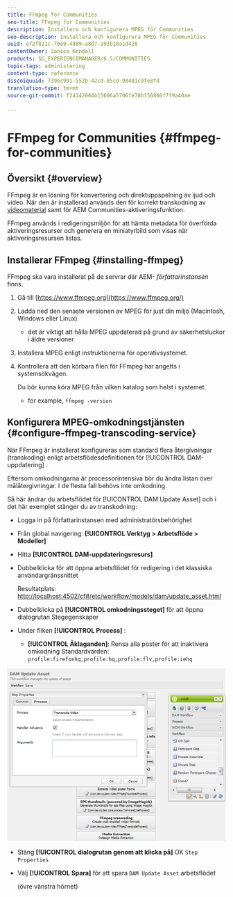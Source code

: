 ```yaml
---
title: FFmpeg for Communities
seo-title: FFmpeg for Communities
description: Installera och konfigurera MPEG för Communities
seo-description: Installera och konfigurera MPEG för Communities
uuid: ef2f821c-70e9-4889-a8d7-a93b10a1d428
contentOwner: Janice Kendall
products: SG_EXPERIENCEMANAGER/6.5/COMMUNITIES
topic-tags: administering
content-type: reference
discoiquuid: 739ec991-552b-42cd-85cd-984d1c9fe8fd
translation-type: tm+mt
source-git-commit: f24142064b15606a5706fe78bf56866f7f9a40ae

---
```



# FFmpeg for Communities {#ffmpeg-for-communities}

## Översikt {#overview}

FFmpeg är en lösning för konvertering och direktuppspelning av ljud och video. När den är installerad används den för korrekt transkodning av [videomaterial](../../help/sites-authoring/default-components-foundation.md#video) samt för AEM Communities-aktiveringsfunktion.

FFmpeg används i redigeringsmiljön för att hämta metadata för överförda aktiveringsresurser och generera en miniatyrbild som visas när aktiveringsresursen listas.

## Installerar FFmpeg {#installing-ffmpeg}

FFmpeg ska vara installerat på de servrar där AEM- *författarinstansen* finns.

1. Gå till [https://www.ffmpeg.org](https://www.ffmpeg.org/)
1. Ladda ned den senaste versionen av MPEG för just din miljö (Macintosh, Windows eller Linux)

   * det är viktigt att hålla MPEG uppdaterad på grund av säkerhetsluckor i äldre versioner

1. Installera MPEG enligt instruktionerna för operativsystemet.

1. Kontrollera att den körbara filen för FFmpeg har angetts i systemsökvägen.

   Du bör kunna köra MPEG från vilken katalog som helst i systemet.

   * for example, `ffmpeg -version`

## Konfigurera MPEG-omkodningstjänsten {#configure-ffmpeg-transcoding-service}

När FFmpeg är installerat konfigureras som standard flera återgivningar (transkoding) enligt arbetsflödesdefinitionen för [!UICONTROL DAM-uppdatering] .

Eftersom omkodningarna är processorintensiva bör du ändra listan över målåtergivningar. I de flesta fall behövs inte omkodning.

Så här ändrar du arbetsflödet för [!UICONTROL DAM Update Asset] och i det här exemplet stänger du av transkodning:

* Logga in på författarinstansen med administratörsbehörighet
* Från global navigering: **[!UICONTROL Verktyg > Arbetsflöde > Modeller]**
* Hitta **[!UICONTROL DAM-uppdateringsresurs]**
* Dubbelklicka för att öppna arbetsflödet för redigering i det klassiska användargränssnittet

   Resultatplats: [http://localhost:4502/cf#/etc/workflow/models/dam/update_asset.html](http://localhost:4502/cf#/etc/workflow/models/dam/update_asset.html)

* Dubbelklicka på **[!UICONTROL omkodningssteget]** för att öppna dialogrutan Stegegenskaper
* Under fliken **[!UICONTROL Process]** :

   * **[!UICONTROL Åklaganden]**: Rensa alla poster för att inaktivera omkodning Standardvärden: `profile:firefoxhq,profile:hq,profile:flv,profile:iehq`

![chlimage_1-372](assets/chlimage_1-372.png)

* Stäng **[!UICONTROL dialogrutan genom att klicka på]** OK `Step Properties`

* Välj **[!UICONTROL Spara]** för att spara `DAM Update Asset` arbetsflödet

   (övre vänstra hörnet)

